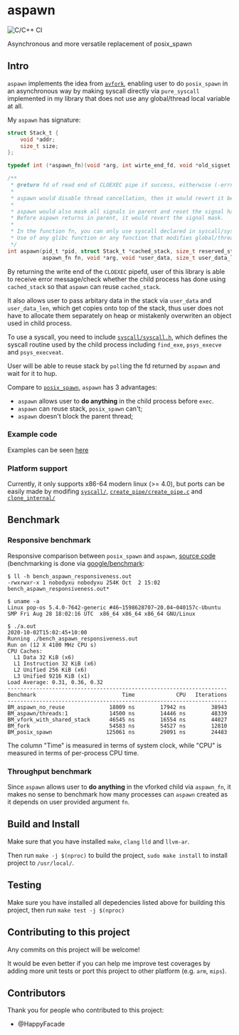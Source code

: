# aspawn

![C/C++ CI](https://github.com/NobodyXu/aspawn/workflows/C/C++%20CI/badge.svg)

Asynchronous and more versatile replacement of posix_spawn

## Intro

`aspawn` implements the idea from [`avfork`][4], enabling user to do `posix_spawn` in an asynchronous way by
making syscall directly via `pure_syscall` implemented in my library that does not use
any global/thread local variable at all.

My `aspawn` has signature:

```c
struct Stack_t {
    void *addr;
    size_t size;
};

typedef int (*aspawn_fn)(void *arg, int wirte_end_fd, void *old_sigset, void *user_data, size_t user_data_len);

/**
 * @return fd of read end of CLOEXEC pipe if success, eitherwise (-errno).
 *
 * aspawn would disable thread cancellation, then it would revert it before return.
 *
 * aspawn would also mask all signals in parent and reset the signal handler in the child process.
 * Before aspawn returns in parent, it would revert the signal mask.
 *
 * In the function fn, you can only use syscall declared in syscall/syscall.h
 * Use of any glibc function or any function that modifies global/thread-local variable is undefined behavior.
 */
int aspawn(pid_t *pid, struct Stack_t *cached_stack, size_t reserved_stack_sz, 
           aspawn_fn fn, void *arg, void *user_data, size_t user_data_len);
```

By returning the write end of the `CLOEXEC` pipefd, user of this library is able to receive error message/check whether
the child process has done using `cached_stack` so that `aspawn` can reuse `cached_stack`.

It also allows user to pass arbitary data in the stack via `user_data` and `user_data_len`, which get copies onto top of
the stack, thus user does not have to allocate them separately on heap or mistakenly overwriten an object used in child process.

To use a syscall, you need to include [`syscall/syscall.h`][2], which defines the syscall routine used by the child process including
`find_exe`, `psys_execve` and `psys_execveat`.

User will be able to reuse stack by `poll`ing the fd returned by `aspawn` and wait for it to hup.

Compare to [`posix_spawn`][3], `aspawn` has 3 advantages:
 - `aspawn` allows user to **do anything** in the child process before `exec`.
 - `aspawn` can reuse stack, `posix_spawn` can't;
 - `aspawn` doesn't block the parent thread;

### Example code

Examples can be seen [here][10]
 
### Platform support

Currently, it only supports x86-64 modern linux (>= 4.0), but ports can be easily made by modifing [`syscall/`][7],
[`create_pipe/create_pipe.c`][8] and [`clone_internal/`][9]

## Benchmark

### Responsive benchmark

Responsive comparison between `posix_spawn` and `aspawn`, [source code][5] (benchmarking is done via [google/benchmark][6]:

```console
$ ll -h bench_aspawn_responsiveness.out
-rwxrwxr-x 1 nobodyxu nobodyxu 254K Oct  2 15:02 bench_aspawn_responsiveness.out*

$ uname -a
Linux pop-os 5.4.0-7642-generic #46~1598628707~20.04~040157c-Ubuntu SMP Fri Aug 28 18:02:16 UTC  x86_64 x86_64 x86_64 GNU/Linux

$ ./a.out
2020-10-02T15:02:45+10:00
Running ./bench_aspawn_responsiveness.out
Run on (12 X 4100 MHz CPU s)
CPU Caches:
  L1 Data 32 KiB (x6)
  L1 Instruction 32 KiB (x6)
  L2 Unified 256 KiB (x6)
  L3 Unified 9216 KiB (x1)
Load Average: 0.31, 0.36, 0.32
---------------------------------------------------------------------
Benchmark                           Time             CPU   Iterations
---------------------------------------------------------------------
BM_aspawn_no_reuse              18009 ns        17942 ns        38943
BM_aspawn/threads:1             14500 ns        14446 ns        48339
BM_vfork_with_shared_stack      46545 ns        16554 ns        44027
BM_fork                         54583 ns        54527 ns        12810
BM_posix_spawn                 125061 ns        29091 ns        24483
```

The column "Time" is measured in terms of system clock, while "CPU" is measured in terms of per-process CPU time.

### Throughput benchmark

Since `aspawn` allows user to **do anything** in the vforked child via `aspawn_fn`, it makes no sense
to benchmark how many processes can `aspawn` created as it depends on user provided argument `fn`.

## Build and Install

Make sure that you have installed `make`, `clang` `lld` and `llvm-ar`.

Then run `make -j $(nproc)` to build the project, `sudo make install` to install project to `/usr/local/`.

## Testing

Make sure you have installed all depedencies listed above for building this project,
then run `make test -j $(nproc)`

## Contributing to this project

Any commits on this project will be welcome!

It would be even better if you can help me improve test coverages by adding more unit tests or port this project to other platform (e.g. `arm`, `mips`).

## Contributors

Thank you for people who contributed to this project:
 - @HappyFacade

[1]: https://github.com/NobodyXu/aspawn
[2]: https://github.com/NobodyXu/aspawn/blob/master/syscall/syscall.h
[3]: https://man7.org/linux/man-pages/man3/posix_spawn.3.html
[4]: https://gist.github.com/nicowilliams/a8a07b0fc75df05f684c23c18d7db234
[5]: https://github.com/NobodyXu/aspawn/blob/master/benchmark/bench_aspawn_responsiveness.cc
[6]: https://github.com/google/benchmark
[7]: https://github.com/NobodyXu/aspawn/tree/master/syscall
[8]: https://github.com/NobodyXu/aspawn/blob/master/create_pipe/create_pipe.c
[9]: https://github.com/NobodyXu/aspawn/tree/master/clone_internal
[10]: https://github.com/NobodyXu/aspawn/tree/master/example
